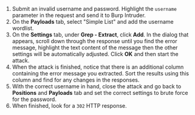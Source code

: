 1. Submit an invalid username and password. Highlight the `username` parameter in the request and send it to Burp Intruder.
2. On the **Payloads** tab, select "Simple List" and add the username wordlist.
3. On the **Settings** tab, under **Grep - Extract**, click **Add**. In the dialog that appears, scroll down through the response until you find the error message, highlight the text content of the message then the other settings will be automatically adjusted. Click **OK** and then start the attack.
4. When the attack is finished, notice that there is an additional column containing the error message you extracted. Sort the results using this column and find for any changes in the responses.
5. With the correct username in hand, close the attack and go back to **Positions** and **Payloads** tab and set the correct settings to brute force for the password.
6. When finished, look for a `302` HTTP response.